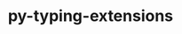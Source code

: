 ---
title: "py-typing-extensions"
layout: cache
categories: [package, v2025.07.0]
meta: {"compilers": ["none"], "num_specs": 18, "num_specs_by_stack": {"data-vis-sdk": 1, "e4s": 3, "e4s-neoverse-v2": 2, "e4s-oneapi": 2, "hep": 1, "ml-darwin-aarch64-mps": 3, "ml-linux-aarch64-cpu": 3, "ml-linux-aarch64-cuda": 3, "ml-linux-x86_64-cpu": 3, "ml-linux-x86_64-cuda": 3, "ml-linux-x86_64-rocm": 2, "root": 18}, "oss": ["sequoia", "ubuntu20.04", "ubuntu22.04", "ubuntu24.04"], "platforms": ["darwin", "linux"], "stacks": ["data-vis-sdk", "e4s", "e4s-neoverse-v2", "e4s-oneapi", "hep", "ml-darwin-aarch64-mps", "ml-linux-aarch64-cpu", "ml-linux-aarch64-cuda", "ml-linux-x86_64-cpu", "ml-linux-x86_64-cuda", "ml-linux-x86_64-rocm", "root"], "targets": ["aarch64", "neoverse_v2", "x86_64_v3"], "versions": ["4.14.1"]}
spec_details: [{"compiler": "none", "hash": "24wizr5waalr7x5xpp3iqyjjgwxi53oj", "os": "ubuntu22.04", "platform": "linux", "size": "-", "stacks": ["e4s-neoverse-v2", "root"], "target": "neoverse_v2", "variants": ["build_system=python_pip"], "versions": ["4.14.1"]}, {"compiler": "none", "hash": "2q5cdk7vzylqdcyrlr673nhe3pldppzm", "os": "ubuntu24.04", "platform": "linux", "size": "-", "stacks": ["ml-linux-aarch64-cpu", "ml-linux-aarch64-cuda", "root"], "target": "aarch64", "variants": ["build_system=python_pip"], "versions": ["4.14.1"]}, {"compiler": "none", "hash": "5h47l56huq7fx2fbpcbreqivbes4a2ks", "os": "ubuntu24.04", "platform": "linux", "size": "-", "stacks": ["ml-linux-aarch64-cpu", "ml-linux-aarch64-cuda", "root"], "target": "aarch64", "variants": ["build_system=python_pip"], "versions": ["4.14.1"]}, {"compiler": "none", "hash": "7cbym6yadtaoupaxfr7g3c656mt5v2cs", "os": "ubuntu24.04", "platform": "linux", "size": "-", "stacks": ["ml-linux-x86_64-cpu", "ml-linux-x86_64-cuda", "root"], "target": "x86_64_v3", "variants": ["build_system=python_pip"], "versions": ["4.14.1"]}, {"compiler": "none", "hash": "7rmz4xl64nxfdo7kn6dnsfwil7j4hqzl", "os": "ubuntu22.04", "platform": "linux", "size": "-", "stacks": ["e4s-oneapi", "root"], "target": "x86_64_v3", "variants": ["build_system=python_pip"], "versions": ["4.14.1"]}, {"compiler": "none", "hash": "7udtjnfu44iqhxwbv77mplrligbq2ejr", "os": "ubuntu24.04", "platform": "linux", "size": "-", "stacks": ["ml-linux-x86_64-cpu", "ml-linux-x86_64-cuda", "ml-linux-x86_64-rocm", "root"], "target": "x86_64_v3", "variants": ["build_system=python_pip"], "versions": ["4.14.1"]}, {"compiler": "none", "hash": "atjhwjoggoaqwexgvqukxdle5msja5px", "os": "ubuntu22.04", "platform": "linux", "size": "-", "stacks": ["e4s", "root"], "target": "x86_64_v3", "variants": ["build_system=python_pip"], "versions": ["4.14.1"]}, {"compiler": "none", "hash": "b3damekxwswitfuylp7owv76h5z6uqjf", "os": "ubuntu22.04", "platform": "linux", "size": "-", "stacks": ["e4s", "root"], "target": "x86_64_v3", "variants": ["build_system=python_pip"], "versions": ["4.14.1"]}, {"compiler": "none", "hash": "crp4cqlwcprky2o6vqf7dt5dgjbn2fmf", "os": "ubuntu24.04", "platform": "linux", "size": "-", "stacks": ["ml-linux-x86_64-cpu", "ml-linux-x86_64-cuda", "ml-linux-x86_64-rocm", "root"], "target": "x86_64_v3", "variants": ["build_system=python_pip"], "versions": ["4.14.1"]}, {"compiler": "none", "hash": "db2hvfskq5liatspux7ce3wihboh7cbg", "os": "ubuntu22.04", "platform": "linux", "size": "-", "stacks": ["e4s", "root"], "target": "x86_64_v3", "variants": ["build_system=python_pip"], "versions": ["4.14.1"]}, {"compiler": "none", "hash": "gm2pgtgwcq57yqiiaynah3w23gn2n2ef", "os": "ubuntu24.04", "platform": "linux", "size": "-", "stacks": ["ml-linux-aarch64-cpu", "ml-linux-aarch64-cuda", "root"], "target": "aarch64", "variants": ["build_system=python_pip"], "versions": ["4.14.1"]}, {"compiler": "none", "hash": "gpabzskc7a7y3qeqe44c3sg2dgt3slrb", "os": "sequoia", "platform": "darwin", "size": "-", "stacks": ["ml-darwin-aarch64-mps", "root"], "target": "aarch64", "variants": ["build_system=python_pip"], "versions": ["4.14.1"]}, {"compiler": "none", "hash": "m4xxklpk5evszpxgveiftjjucetlgptr", "os": "sequoia", "platform": "darwin", "size": "-", "stacks": ["ml-darwin-aarch64-mps", "root"], "target": "aarch64", "variants": ["build_system=python_pip"], "versions": ["4.14.1"]}, {"compiler": "none", "hash": "rwy3xfyezy47y7gjfobnxox4rq43xsp4", "os": "ubuntu20.04", "platform": "linux", "size": "-", "stacks": ["data-vis-sdk", "root"], "target": "x86_64_v3", "variants": ["build_system=python_pip"], "versions": ["4.14.1"]}, {"compiler": "none", "hash": "rwzgb7eyxljy7b2ns5tqvrs3nhyapvak", "os": "ubuntu22.04", "platform": "linux", "size": "-", "stacks": ["e4s-oneapi", "root"], "target": "x86_64_v3", "variants": ["build_system=python_pip"], "versions": ["4.14.1"]}, {"compiler": "none", "hash": "u2qcwwjdigvz6culohrtrsc6cgywovo6", "os": "ubuntu22.04", "platform": "linux", "size": "-", "stacks": ["e4s-neoverse-v2", "root"], "target": "neoverse_v2", "variants": ["build_system=python_pip"], "versions": ["4.14.1"]}, {"compiler": "none", "hash": "ut6xjmjrjcx3skvguo3vmx5kzarzu2gw", "os": "ubuntu22.04", "platform": "linux", "size": "-", "stacks": ["hep", "root"], "target": "x86_64_v3", "variants": ["build_system=python_pip"], "versions": ["4.14.1"]}, {"compiler": "none", "hash": "y7ycl5gtvonc5ig6wykarfdpyuinkkow", "os": "sequoia", "platform": "darwin", "size": "-", "stacks": ["ml-darwin-aarch64-mps", "root"], "target": "aarch64", "variants": ["build_system=python_pip"], "versions": ["4.14.1"]}]
---